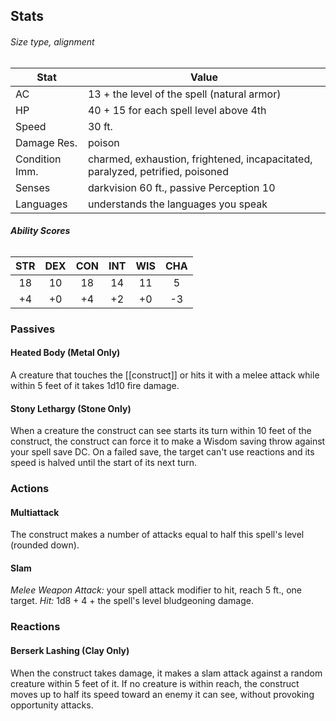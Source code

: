 ## Stats
###### *Size type, alignment*
| Stat | Value |
| ---- | ---- |
| AC | 13 + the level of the spell (natural armor) |
| HP | 40 + 15 for each spell level above 4th |
| Speed | 30 ft. |
| Damage Res. | poison |
| Condition Imm. | charmed, exhaustion, frightened, incapacitated, paralyzed, petrified, poisoned |
| Senses | darkvision 60 ft., passive Perception 10 |
| Languages | understands the languages you speak |
###### **Ability Scores**
| STR | DEX | CON | INT | WIS | CHA |
| :--: | :--: | :--: | :--: | :--: | :--: |
| 18 | 10 | 18 | 14 | 11 | 5 |
| +4 | +0 | +4 | +2 | +0 | -3 |
### Passives
#### Heated Body (Metal Only)
A creature that touches the [[construct]] or hits it with a melee attack while within 5 feet of it takes 1d10 fire damage.
#### Stony Lethargy (Stone Only)
When a creature the construct can see starts its turn within 10 feet of the construct, the construct can force it to make a Wisdom saving throw against your spell save DC. On a failed save, the target can't use reactions and its speed is halved until the start of its next turn.
### Actions
#### Multiattack
The construct makes a number of attacks equal to half this spell's level (rounded down).
#### Slam
_Melee Weapon Attack:_ your spell attack modifier to hit, reach 5 ft., one target.
_Hit:_ 1d8 + 4 + the spell's level bludgeoning damage.
### Reactions
#### Berserk Lashing (Clay Only)
When the construct takes damage, it makes a slam attack against a random creature within 5 feet of it. If no creature is within reach, the construct moves up to half its speed toward an enemy it can see, without provoking opportunity attacks.